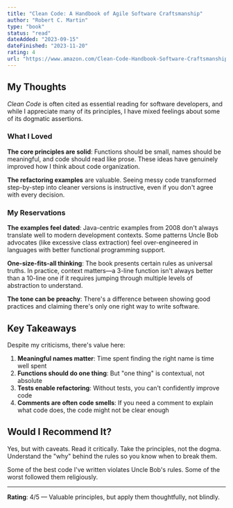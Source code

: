 ```yaml
---
title: "Clean Code: A Handbook of Agile Software Craftsmanship"
author: "Robert C. Martin"
type: "book"
status: "read"
dateAdded: "2023-09-15"
dateFinished: "2023-11-20"
rating: 4
url: "https://www.amazon.com/Clean-Code-Handbook-Software-Craftsmanship/dp/0132350882"
---
```


## My Thoughts

*Clean Code* is often cited as essential reading for software developers, and while I appreciate many of its principles, I have mixed feelings about some of its dogmatic assertions.

### What I Loved

**The core principles are solid**: Functions should be small, names should be meaningful, and code should read like prose. These ideas have genuinely improved how I think about code organization.

**The refactoring examples** are valuable. Seeing messy code transformed step-by-step into cleaner versions is instructive, even if you don't agree with every decision.

### My Reservations

**The examples feel dated**: Java-centric examples from 2008 don't always translate well to modern development contexts. Some patterns Uncle Bob advocates (like excessive class extraction) feel over-engineered in languages with better functional programming support.

**One-size-fits-all thinking**: The book presents certain rules as universal truths. In practice, context matters—a 3-line function isn't always better than a 10-line one if it requires jumping through multiple levels of abstraction to understand.

**The tone can be preachy**: There's a difference between showing good practices and claiming there's only one right way to write software.

## Key Takeaways

Despite my criticisms, there's value here:

1. **Meaningful names matter**: Time spent finding the right name is time well spent
2. **Functions should do one thing**: But "one thing" is contextual, not absolute
3. **Tests enable refactoring**: Without tests, you can't confidently improve code
4. **Comments are often code smells**: If you need a comment to explain what code does, the code might not be clear enough

## Would I Recommend It?

Yes, but with caveats. Read it critically. Take the principles, not the dogma. Understand the "why" behind the rules so you know when to break them.

Some of the best code I've written violates Uncle Bob's rules. Some of the worst followed them religiously.

---

**Rating**: 4/5 — Valuable principles, but apply them thoughtfully, not blindly.
